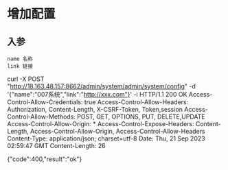# 增加配置

## 入参

    name 名称
    link 链接


curl -X POST "http://18.163.48.157:8662/admin/system/admin/system/config" -d '{"name":"007系统","link":"http://xxx.com"}' -i
HTTP/1.1 200 OK
Access-Control-Allow-Credentials: true
Access-Control-Allow-Headers: Authorization, Content-Length, X-CSRF-Token, Token,session
Access-Control-Allow-Methods: POST, GET, OPTIONS, PUT, DELETE,UPDATE
Access-Control-Allow-Origin: *
Access-Control-Expose-Headers: Content-Length, Access-Control-Allow-Origin, Access-Control-Allow-Headers
Content-Type: application/json; charset=utf-8
Date: Thu, 21 Sep 2023 02:59:47 GMT
Content-Length: 26

{"code":400,"result":"ok"}